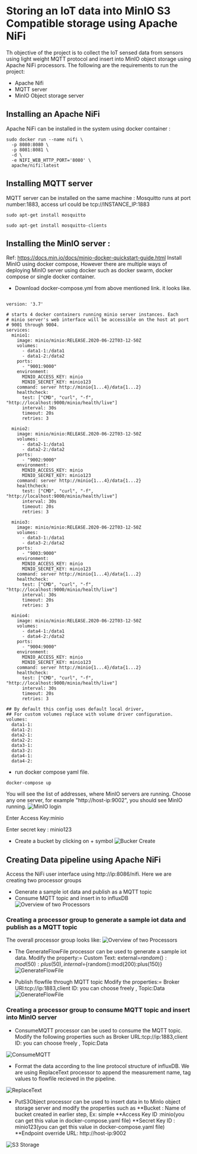 
# Storing an IoT data into MinIO S3 Compatible storage using Apache NiFi

Th objective of the project is to collect the IoT sensed data from sensors using light weight MQTT protocol and insert into MinIO object storage using Apache NiFi processors.
 The following are the requirements to run the project:
 * Apache Nifi
 * MQTT server
 * MinIO Object storage server
 
 
## Installing an Apache NiFi 
Apache NiFi can be installed in the system using docker container :

```
sudo docker run --name nifi \
  -p 8080:8080 \
  -p 8081:8081 \
  -d \
  -e NIFI_WEB_HTTP_PORT='8080' \
  apache/nifi:latest
  ```
  
  ## Installing MQTT server 
MQTT server can be installed on the same machine :
Mosquitto runs at port number:1883, access url could be tcp://INSTANCE_IP:1883
 ```
 sudo apt-get install mosquitto
 ``` 
 ```
 sudo apt-get install mosquitto-clients
 ``` 
## Installing the MinIO server :
Ref: https://docs.min.io/docs/minio-docker-quickstart-guide.html
Install MinIO using docker compose, However there are multiple ways of deploying MinIO server using docker such as docker swarm, docker compose or single docker container.
* Download docker-compose.yml from above mentioned link. it looks like.
```

version: '3.7'

# starts 4 docker containers running minio server instances. Each
# minio server's web interface will be accessible on the host at port
# 9001 through 9004.
services:
  minio1:
    image: minio/minio:RELEASE.2020-06-22T03-12-50Z
    volumes:
      - data1-1:/data1
      - data1-2:/data2
    ports:
      - "9001:9000"
    environment:
      MINIO_ACCESS_KEY: minio
      MINIO_SECRET_KEY: minio123
    command: server http://minio{1...4}/data{1...2}
    healthcheck:
      test: ["CMD", "curl", "-f", "http://localhost:9000/minio/health/live"]
      interval: 30s
      timeout: 20s
      retries: 3

  minio2:
    image: minio/minio:RELEASE.2020-06-22T03-12-50Z
    volumes:
      - data2-1:/data1
      - data2-2:/data2
    ports:
      - "9002:9000"
    environment:
      MINIO_ACCESS_KEY: minio
      MINIO_SECRET_KEY: minio123
    command: server http://minio{1...4}/data{1...2}
    healthcheck:
      test: ["CMD", "curl", "-f", "http://localhost:9000/minio/health/live"]
      interval: 30s
      timeout: 20s
      retries: 3

  minio3:
    image: minio/minio:RELEASE.2020-06-22T03-12-50Z
    volumes:
      - data3-1:/data1
      - data3-2:/data2
    ports:
      - "9003:9000"
    environment:
      MINIO_ACCESS_KEY: minio
      MINIO_SECRET_KEY: minio123
    command: server http://minio{1...4}/data{1...2}
    healthcheck:
      test: ["CMD", "curl", "-f", "http://localhost:9000/minio/health/live"]
      interval: 30s
      timeout: 20s
      retries: 3

  minio4:
    image: minio/minio:RELEASE.2020-06-22T03-12-50Z
    volumes:
      - data4-1:/data1
      - data4-2:/data2
    ports:
      - "9004:9000"
    environment:
      MINIO_ACCESS_KEY: minio
      MINIO_SECRET_KEY: minio123
    command: server http://minio{1...4}/data{1...2}
    healthcheck:
      test: ["CMD", "curl", "-f", "http://localhost:9000/minio/health/live"]
      interval: 30s
      timeout: 20s
      retries: 3

## By default this config uses default local driver,
## For custom volumes replace with volume driver configuration.
volumes:
  data1-1:
  data1-2:
  data2-1:
  data2-2:
  data3-1:
  data3-2:
  data4-1:
  data4-2:

```
* run docker compose yaml file.
```
docker-compose up
```
You will see the list of addresses, where MinIO servers are running. Choose any one server, for example "http://host-ip:9002", you should see MinIO running.
![MinIO login](/images/minio1.png)

Enter Access Key:minio

Enter secret key : minio123

* Create a bucket by clicking on + symbol
![Bucker Create](/images/minio2.png)

## Creating Data pipeline using Apache NiFi
Access the NiFi user interface using http://ip:8086/nifi. Here we are creating two processor groups 

* Generate a sample iot data and publish as a MQTT topic 
* Consume MQTT topic and insert in to influxDB
![Overview of two Processors ](/images/processors-nifi.png)

### Creating a processor group to generate a sample iot data and publish as a MQTT topic 
The overall processor group looks like:
![Overview of two Processors ](/images/minio4.png)


* The GenerateFlowFile processor can be used to generate a sample iot data. 
Modify the property:= Custom Text: external=${random():mod(50):plus(50)},internal=${random():mod(200):plus(150)}
![GenerateFlowFile ](/images/GenerateFlowFile.png)

* Publish flowfile through MQTT topic
Modify the properties:=
Broker URI:tcp://ip:1883,client ID: you can choose freely , Topic:Data
![GenerateFlowFile ](/images/PublishMQTT.png)

### Creating a processor group to consume MQTT topic and insert into MinIO server

* ConsumeMQTT processor can be used to consume the MQTT topic. Modify the following properties such as Broker URL:tcp://ip:1883,client ID: you can choose freely , Topic:Data

![ConsumeMQTT ](/images/ConsumeMQTT.png)

* Format the data according to the line protocol structure of influxDB.
We are using ReplaceText processor to append the measurement name, tag values to flowfile recieved in the pipeline.

![ReplaceText ](/images/ReplaceText.png)

* PutS3Object processor can be used to insert data in to MinIo object storage server and modify the properties such as 
**Bucket : Name of bucket created in earlier step, Ex: simple
**Access Key ID :minio(you can get this value in docker-compose.yaml file)
**Secret Key ID : minio123(you can get this value in docker-compose.yaml file)
**Endpoint override URL: http://host-ip:9002

![S3 Storage ](/images/minio3.png)



